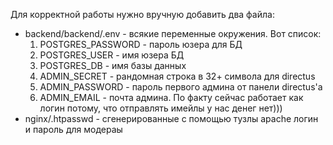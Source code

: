 Для корректной работы нужно вручную добавить два файла:
+ backend/backend/.env - всякие переменные окружения. Вот список:
    1. POSTGRES_PASSWORD - пароль юзера для БД
    2. POSTGRES_USER - имя юзера БД
    3. POSTGRES_DB - имя базы данных
    4. ADMIN_SECRET - рандомная строка в 32+ символа для directus
    5. ADMIN_PASSWORD - пароль первого админа от панели directus'а
    6. ADMIN_EMAIL - почта админа. По факту сейчас работает как логин потому, что отправлять имейлы у нас денег нет)))
+ nginx/.htpasswd - сгенерированные с помощью тузлы apache логин и пароль для модераы